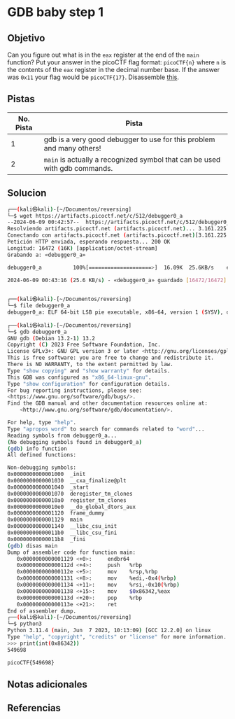 # GDB baby step 1

## Objetivo
Can you figure out what is in the `eax` register at the end of the `main` function? Put your answer in the picoCTF flag format: `picoCTF{n}` where `n` is the contents of the `eax` register in the decimal number base. If the answer was `0x11` your flag would be `picoCTF{17}`. Disassemble [this](https://artifacts.picoctf.net/c/512/debugger0_a).
## Pistas

| No. Pista | Pista                                                                      |
| --------- | -------------------------------------------------------------------------- |
| 1         | gdb is a very good debugger to use for this problem and many others!       |
| 2         | `main` is actually a recognized symbol that can be used with gdb commands. |


## Solucion
```bash
┌──(kali㉿kali)-[~/Documentos/reversing]
└─$ wget https://artifacts.picoctf.net/c/512/debugger0_a             
--2024-06-09 00:42:57--  https://artifacts.picoctf.net/c/512/debugger0_a
Resolviendo artifacts.picoctf.net (artifacts.picoctf.net)... 3.161.225.62, 3.161.225.11, 3.161.225.3, ...
Conectando con artifacts.picoctf.net (artifacts.picoctf.net)[3.161.225.62]:443... conectado.
Petición HTTP enviada, esperando respuesta... 200 OK
Longitud: 16472 (16K) [application/octet-stream]
Grabando a: «debugger0_a»

debugger0_a          100%[====================>]  16.09K  25.6KB/s    en 0.6s    

2024-06-09 00:43:16 (25.6 KB/s) - «debugger0_a» guardado [16472/16472]

                                                                                  
┌──(kali㉿kali)-[~/Documentos/reversing]
└─$ file debugger0_a                                    
debugger0_a: ELF 64-bit LSB pie executable, x86-64, version 1 (SYSV), dynamically linked, interpreter /lib64/ld-linux-x86-64.so.2, BuildID[sha1]=15a10290db2cd2ec0c123cf80b88ed7d7f5cf9ff, for GNU/Linux 3.2.0, not stripped
                                                                                  
┌──(kali㉿kali)-[~/Documentos/reversing]
└─$ gdb debugger0_a   
GNU gdb (Debian 13.2-1) 13.2
Copyright (C) 2023 Free Software Foundation, Inc.
License GPLv3+: GNU GPL version 3 or later <http://gnu.org/licenses/gpl.html>
This is free software: you are free to change and redistribute it.
There is NO WARRANTY, to the extent permitted by law.
Type "show copying" and "show warranty" for details.
This GDB was configured as "x86_64-linux-gnu".
Type "show configuration" for configuration details.
For bug reporting instructions, please see:
<https://www.gnu.org/software/gdb/bugs/>.
Find the GDB manual and other documentation resources online at:
    <http://www.gnu.org/software/gdb/documentation/>.

For help, type "help".
Type "apropos word" to search for commands related to "word"...
Reading symbols from debugger0_a...
(No debugging symbols found in debugger0_a)
(gdb) info function
All defined functions:

Non-debugging symbols:
0x0000000000001000  _init
0x0000000000001030  __cxa_finalize@plt
0x0000000000001040  _start
0x0000000000001070  deregister_tm_clones
0x00000000000010a0  register_tm_clones
0x00000000000010e0  __do_global_dtors_aux
0x0000000000001120  frame_dummy
0x0000000000001129  main
0x0000000000001140  __libc_csu_init
0x00000000000011b0  __libc_csu_fini
0x00000000000011b8  _fini
(gdb) disas main
Dump of assembler code for function main:
   0x0000000000001129 <+0>:     endbr64
   0x000000000000112d <+4>:     push   %rbp
   0x000000000000112e <+5>:     mov    %rsp,%rbp
   0x0000000000001131 <+8>:     mov    %edi,-0x4(%rbp)
   0x0000000000001134 <+11>:    mov    %rsi,-0x10(%rbp)
   0x0000000000001138 <+15>:    mov    $0x86342,%eax
   0x000000000000113d <+20>:    pop    %rbp
   0x000000000000113e <+21>:    ret
End of assembler dump.
┌──(kali㉿kali)-[~/Documentos/reversing]
└─$ python3         
Python 3.11.4 (main, Jun  7 2023, 10:13:09) [GCC 12.2.0] on linux
Type "help", "copyright", "credits" or "license" for more information.
>>> print(int(0x86342))
549698

picoCTF{549698}

```

## Notas adicionales

## Referencias